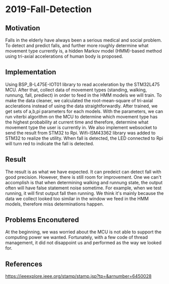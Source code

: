 # 2019-Fall-Detection

## Motivation
Falls in the elderly have always been a serious medical and social problem. To detect and predict falls, and further more roughly determine what movement type currently is, a hidden Markov model (HMM)-based method using tri-axial accelerations of human body is proposed.
## Implementation
Using BSP_B-L475E-IOT01 library to read acceleration by the STM32L475 MCU. After that, collect data of movement types (standing, walking, runnung, fall, prediect) in order to feed in the HMM models we will train. To make the data cleaner, we calculated the root-mean-square of tri-axial acclerations instead of using the data straightforwardly. After trained, we get sets of a,b,pi parameters for each models. With the parameters, we can run viterbi algorithm on the MCU to determine which movement type has the highest probability at current time and therefore, determine what movement type the user is currently in. We also implement websocket to send the result from STM32 to Rpi. Wifi-ISM43362 library was added to STM32 to realize the utility.  When fall is detected, the LED connected to Rpi will turn red to indicate the fall is detected.
## Result
The result is as what we have expected. It can predeict can detect fall with good precision. However, there is still room for improvement. One we can't accomplish is that when determining walking and runnung state, the output often will have false statement noise sometime. For example, when we test running, it will first output fall then running. We think it's mainly because the data we collect looked too similar in the window we feed in the HMM models, therefore miss determinations happen. 
## Problems Enconutered
At the beginning, we was worried about the MCU is not able to support the computing power we wanted. Fortunately, with a few code of thread management, it did not disappoint us and performed as the way we looked for.
## References
https://ieeexplore.ieee.org/stamp/stamp.jsp?tp=&arnumber=6450028
